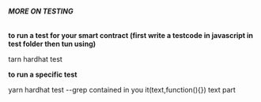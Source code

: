 ###### **MORE ON TESTING**



**to run a test for your smart contract (first write a testcode in javascript in test folder then tun using)**

tarn hardhat test



**to run a specific test**

yarn hardhat test --grep <keyword> contained in you it(text,function(){}) text part







